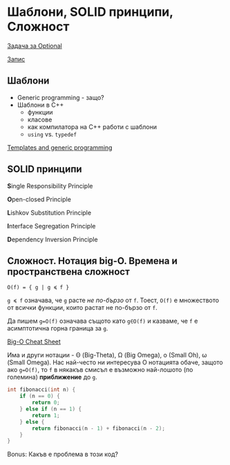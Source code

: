 # Шаблони, SOLID принципи, Сложност

[Задача за Optional](https://github.com/semerdzhiev/sdp-2021-22/blob/main/group-E/02.%20Templates%2C%20SOLID%20Principles%2C%20Complexity/task.md)

[Запис](https://drive.google.com/file/d/1Z4MAfQUgWzEiPJy0AArdc36TUfM_lA_N/view?usp=sharing)
## Шаблони
- Generic programming - защо?
- Шаблони в C++
    - функции
    - класове
    - как компилатора на C++ работи с шаблони
    - `using` vs. `typedef`
     
[Templates and generic programming](https://github.com/isocpp/CppCoreGuidelines/blob/master/CppCoreGuidelines.md#t-templates-and-generic-programming)
## SOLID принципи
**S**ingle Responsibility Principle

**O**pen-closed Principle

**L**ishkov Substitution Principle

**I**nterface Segregation Principle

**D**ependency Inversion Principle
## Сложност. Нотация big-O. Времена и пространствена сложност
`O(f) = { g | g ≼ f }`

`g ≼ f` означава, че `g` расте *не по-бързо* от `f`.
Тоест, `O(f)` е множеството от всички функции, които растат не по-бързо от `f`.

Да пишем `g=O(f)` означава същото като `g∈O(f)` и казваме, че `f` е асимптотична горна граница за `g`.

[Big-O Cheat Sheet](https://www.bigocheatsheet.com/)

Има и други нотации - Θ (Big-Theta), Ω (Big Omega), o (Small Oh), ω (Small Omega). Нас най-често ни интересува O нотацията обаче, защото ако `g=O(f)`, то `f` в някакъв смисъл е възможно най-лошото (по големина) **приближение** до `g`.

```c++
int fibonacci(int n) {
    if (n == 0) {
        return 0;
    } else if (n == 1) {
        return 1;
    } else {
        return fibonacci(n - 1) + fibonacci(n - 2);
    }
}
```
Bonus: Какъв е проблема в този код?
